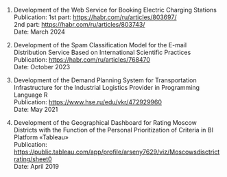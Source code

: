 1) Development of the Web Service for Booking Electric Charging Stations <br>
   Publication: 1st part: https://habr.com/ru/articles/803697/ <br>
                2nd part: https://habr.com/ru/articles/803743/ <br>
   Date: March 2024
   
2) Development of the Spam Classification Model for the E-mail Distribution Service 
   Based on International Scientific Practices <br>
   Publication: https://habr.com/ru/articles/768470 <br>
   Date: October 2023

3) Development of the Demand Planning System for Transportation Infrastructure 
   for the Industrial Logistics Provider in Programming Language R <br>
   Publication: https://www.hse.ru/edu/vkr/472929960 <br>
   Date: May 2021

4) Development of the Geographical Dashboard for Rating Moscow Districts 
   with the Function of the Personal Prioritization of
   Criteria in BI Platform «Tableau» <br>
   Publication: https://public.tableau.com/app/profile/arseny7629/viz/Moscowsdisctrictrating/sheet0 <br>
   Date: April 2019
